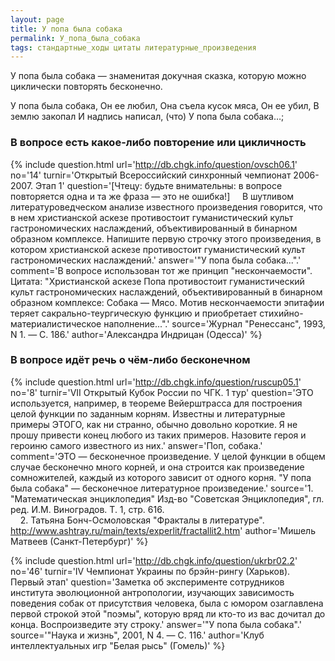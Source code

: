 ```yaml
---
layout: page
title: У попа была собака
permalink: У_попа_была_собака
tags: стандартные_ходы цитаты литературные_произведения
---
```

У попа была собака — знаменитая докучная сказка, которую можно циклически повторять бесконечно. 

У попа была собака, Он ее любил, Она съела кусок мяса, Он ее убил, В землю закопал И надпись написал, (что) У попа была собака…;

### В вопросе есть какое-либо повторение или цикличность  

{% include question.html
url='http://db.chgk.info/question/ovsch06.1'
no='14'
turnir='Открытый Всероссийский синхронный чемпионат 2006-2007. Этап 1'
question='[Чтецу: будьте внимательны: в вопросе повторяется одна и та же фраза — это не ошибка!]     В шутливом литературоведческом анализе известного произведения говорится, что в нем христианской аскезе противостоит гуманистический культ гастрономических наслаждений, объективированный в бинарном образном комплексе. Напишите первую строчку этого произведения, в котором христианской аскезе противостоит гуманистический культ гастрономических наслаждений.'
answer='"У попа была собака...".'
comment='В вопросе использован тот же принцип "нескончаемости". Цитата: "Христианской аскезе Попа противостоит гуманистический культ гастрономических наслаждений, объективированный в бинарном образном комплексе: Собака — Мясо. Мотив нескончаемости эпитафии теряет сакрально-теургическую функцию и приобретает стихийно-материалистическое наполнение...".'
source='Журнал "Ренессанс", 1993, N 1. — С. 186.'
author='Александра Индрицан (Одесса)'
 %}

### В вопросе идёт речь о чём-либо бесконечном  

{% include question.html
url='http://db.chgk.info/question/ruscup05.1'
no='8'
turnir='VII Открытый Кубок России по ЧГК.  1 тур'
question='ЭТО используется, например, в теореме Вейерштрасса для построения целой функции по заданным корням. Известны и литературные примеры ЭТОГО, как ни странно, обычно довольно короткие. Я не прошу привести конец любого из таких примеров. Назовите героя и героиню самого известного из них.'
answer='Поп, собака.'
comment='ЭТО — бесконечное произведение. У целой функции в общем случае бесконечно много корней, и она строится как произведение сомножителей, каждый из которого зависит от одного корня. "У попа была собака" — бесконечное литературное произведение.'
source='1. "Математическая энциклопедия" Изд-во "Советская Энциклопедия", гл.<br>ред. И.М. Виноградов. Т. 1, стр. 616.<br>    2. Татьяна Бонч-Осмоловская "Фракталы в литературе".<br>http://www.ashtray.ru/main/texts/experlit/fractallit2.htm'
author='Мишель Матвеев (Санкт-Петербург)'
 %}

{% include question.html
url='http://db.chgk.info/question/ukrbr02.2'
no='46'
turnir='IV Чемпионат Украины по брэйн-рингу (Харьков).  Первый этап'
question='Заметка об эксперименте сотрудников института эволюционной антропологии, изучающих зависимость поведения собак от присутствия человека, была с юмором озаглавлена первой строкой этой "поэмы", которую вряд ли кто-то из вас дочитал до конца. Воспроизведите эту строку.'
answer='"У попа была собака".'
source='"Наука и жизнь", 2001, N 4. — С. 116.'
author='Клуб интеллектуальных игр "Белая рысь" (Гомель)'
 %}


  